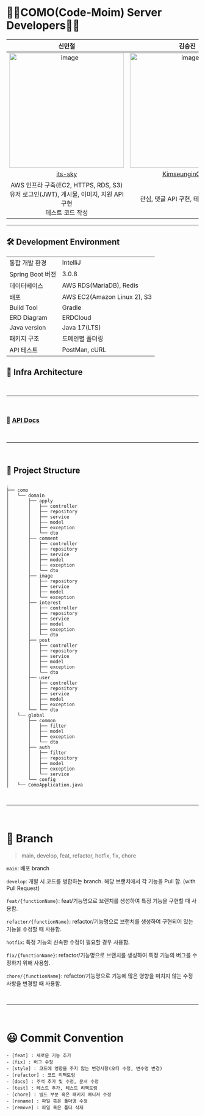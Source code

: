 # 👨‍👦COMO(Code-Moim) Server Developers👨‍👦

| 신민철 | 김승진 |
| :---------:|:----------:|
|<img width="300" alt="image" src="https://avatars.githubusercontent.com/u/48898994?s=400&u=7ced4be7b2af430c876d1453fa5f4f028a9902f9&v=4"> | <img width="300"  alt="image" src="https://avatars.githubusercontent.com/u/54787442?v=4"> | 
| [its-sky](https://github.com/its-sky) | [Kimseungin0529](https://github.com/Kimseungin0529) |
| AWS 인프라 구축(EC2, HTTPS, RDS, S3)</br>유저 로그인(JWT), 게시물, 이미지, 지원 API 구현</br>테스트 코드 작성  | 관심, 댓글 API 구현, 테스트코드 작성 |

<hr>

## 🛠️ Development Environment

| |  |
| --- | --- |
| 통합 개발 환경 | IntelliJ |
| Spring Boot 버전 | 3.0.8 |
| 데이터베이스 | AWS RDS(MariaDB), Redis |
| 배포 | AWS EC2(Amazon Linux 2), S3 |
| Build Tool | Gradle |
| ERD Diagram | ERDCloud |
| Java version | Java 17(LTS)  |
| 패키지 구조 | 도메인별 폴더링 |
| API 테스트 | PostMan, cURL |


## 🔧 Infra Architecture


<br>

<hr>

<br>

### 🔗 [API Docs](https://tulip-politician-642.notion.site/API-0326a210f19a40e9b7b668b5fa36a56b?pvs=4)

<br>

<hr>

<br>

## 📂 Project Structure
```
.
├── como
│   └── domain
│       ├── apply
│       │   ├── controller
│       │   ├── repository
│       │   ├── service
│       │   ├── model
│       │   ├── exception
│       │   └── dto
│       ├── comment
│       │   ├── controller
│       │   ├── repository
│       │   ├── service
│       │   ├── model
│       │   ├── exception
│       │   └── dto
│       ├── image
│       │   ├── repository
│       │   ├── service
│       │   ├── model
│       │   └── exception
│       ├── interest
│       │   ├── controller
│       │   ├── repository
│       │   ├── service
│       │   ├── model
│       │   ├── exception
│       │   └── dto
│       ├── post
│       │   ├── controller
│       │   ├── repository
│       │   ├── service
│       │   ├── model
│       │   ├── exception
│       │   └── dto
│       ├── user
│       │   ├── controller
│       │   ├── repository
│       │   ├── service
│       │   ├── model
│       │   ├── exception
│       └── └── dto
│   └── global
│       ├── common
│       │   ├── filter
│       │   ├── model
│       │   ├── exception
│       │   └── dto
│       ├── auth
│       │   ├── filter
│       │   ├── repository
│       │   ├── model
│       │   ├── exception
│       │   └── service
│       └── config
│   └── ComoApplication.java
```
<br>

<hr>

<br>

# 🎋 Branch

<aside>

> main, develop, feat, refactor, hotfix, fix, chore
>

`main`: 배포 branch

`develop`: 개발 시 코드를 병합하는 branch. 해당 브랜치에서 각 기능을 Pull 함. (with Pull Request)

`feat/{functionName}`: feat/기능명으로 브랜치를 생성하여 특정 기능을 구현할 때 사용함.

`refactor/{functionName}`: refactor/기능명으로 브랜치를 생성하여 구현되어 있는 기능을 수정할 때 사용함.

`hotfix`: 특정 기능의 신속한 수정이 필요할 경우 사용함.

`fix/{functionName}`: refactor/기능명으로 브랜치를 생성하여 특정 기능의 버그를 수정하기 위해 사용함.

`chore/{functionName}`: refactor/기능명으로 기능에 많은 영향을 미치지 않는 수정 사항을 변경할 때 사용함.


</aside>

<br>

<hr>

<br>

# 😃 Commit Convention
```
- [feat] : 새로운 기능 추가
- [fix] : 버그 수정
- [style] : 코드에 영향을 주지 않는 변경사항(오타 수정, 변수명 변경)
- [refactor] : 코드 리팩토링
- [docs] : 주석 추가 및 수정, 문서 수정
- [test] : 테스트 추가, 테스트 리팩토링
- [chore] : 빌드 부분 혹은 패키지 매니저 수정
- [rename] : 파일 혹은 폴더명 수정
- [remove] : 파일 혹은 폴더 삭제
```

